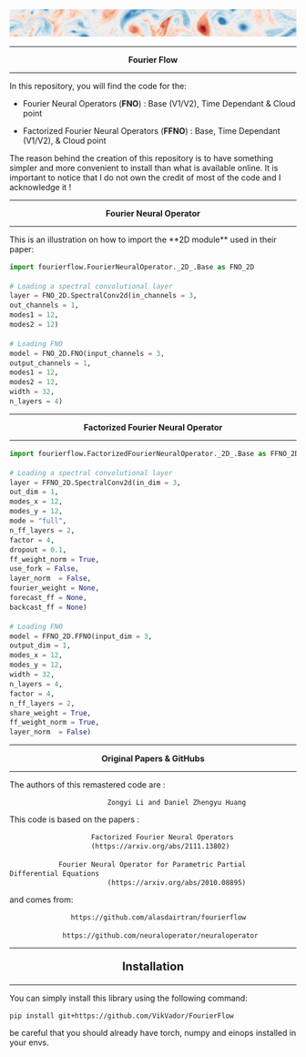 <img src="assets/header_fourierflow.gif" />
<hr>
<p align="center">
<b style="font-size:1.5vw;">Fourier Flow</b>
</p>
<hr>

In this repository, you will find the code for the:
- Fourier Neural Operators (**FNO**) : Base (V1/V2), Time Dependant & Cloud point

- Factorized Fourier Neural Operators (**FFNO**) : Base, Time Dependant  (V1/V2), & Cloud point

The reason behind the creation of this repository is to have something simpler and more convenient to install than what is available online. It is important to notice that I do not own the credit of most of the code and I acknowledge it !

<hr>
<p align="center">
<b style="font-size:1.5vw;">Fourier Neural Operator</b>
</p>
<hr>
This is an illustration on how to import the **2D module** used in their paper:


```python
import fourierflow.FourierNeuralOperator._2D_.Base as FNO_2D

# Loading a spectral convolutional layer
layer = FNO_2D.SpectralConv2d(in_channels = 3,
out_channels = 1,
modes1 = 12,
modes2 = 12)

# Loading FNO
model = FNO_2D.FNO(input_channels = 3,
output_channels = 1,
modes1 = 12,
modes2 = 12,
width = 32,
n_layers = 4)
```

<hr>
<p align="center">
<b style="font-size:1.5vw;">Factorized Fourier Neural Operator</b>
</p>
<hr>

```python
import fourierflow.FactorizedFourierNeuralOperator._2D_.Base as FFNO_2D

# Loading a spectral convolutional layer
layer = FFNO_2D.SpectralConv2d(in_dim = 3,
out_dim = 1,
modes_x = 12,
modes_y = 12,
mode = "full",
n_ff_layers = 2,
factor = 4,
dropout = 0.1,
ff_weight_norm = True,
use_fork = False,
layer_norm  = False,
fourier_weight = None,
forecast_ff = None,
backcast_ff = None)

# Loading FNO
model = FFNO_2D.FFNO(input_dim = 3,
output_dim = 1,
modes_x = 12,
modes_y = 12,
width = 32,
n_layers = 4,
factor = 4,
n_ff_layers = 2,
share_weight = True,
ff_weight_norm = True,
layer_norm  = False)
```


<hr>
<p  style="font-size:1.5vw; font-weight:bold;" align="center">
Original Papers & GitHubs
</p>
<hr>
The authors of this remastered code are :

                            Zongyi Li and Daniel Zhengyu Huang

 This code is based on the papers :

                        Factorized Fourier Neural Operators
                        (https://arxiv.org/abs/2111.13802)

                Fourier Neural Operator for Parametric Partial Differential Equations
                            (https://arxiv.org/abs/2010.08895)

 and comes from:

                   https://github.com/alasdairtran/fourierflow

                 https://github.com/neuraloperator/neuraloperator
<hr>
<p  style="font-size:20px; font-weight:bold;" align="center">
Installation
</p>
<hr>
You can simply install this library using the following command:

```
pip install git+https://github.com/VikVador/FourierFlow
```

be careful that you should already have torch, numpy and einops installed in your envs.